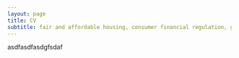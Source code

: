 ```yaml
---
layout: page
title: CV
subtitle: fair and affordable housing, consumer financial regulation, government-sponsored enterprises, data and privacy
---
```


asdfasdfasdgfsdaf
